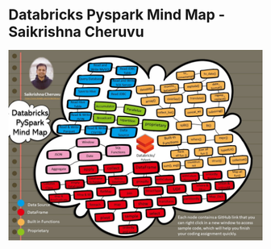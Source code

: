 # Databricks Pyspark Mind Map - Saikrishna Cheruvu
![Databricks Pyspark Mind Map - Saikrishna Cheruvu](https://github.com/odbckrishna/databricks-spark-Cheat-sheet/blob/main/mindmap.jpg?raw=true)
